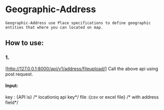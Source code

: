 # Geographic-Address
    Geographic-Address use Place specifications to define geographic entities that where you can located on map.
    
## How to use: 

### 1.
 [http://127.0.0.1:8000/api/v1/address/fileupload/]
 Call the above api using post request.
 #### Input:
 key : {API is} /* locationiq api key*/
 file :{csv or excel file} /* with address field*/
